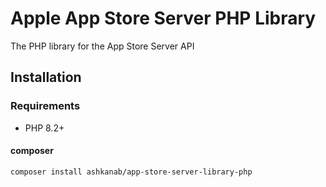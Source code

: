 # Apple App Store Server PHP Library

The PHP library for the App Store Server API

## Installation

### Requirements

- PHP 8.2+

#### composer
`composer install ashkanab/app-store-server-library-php`
